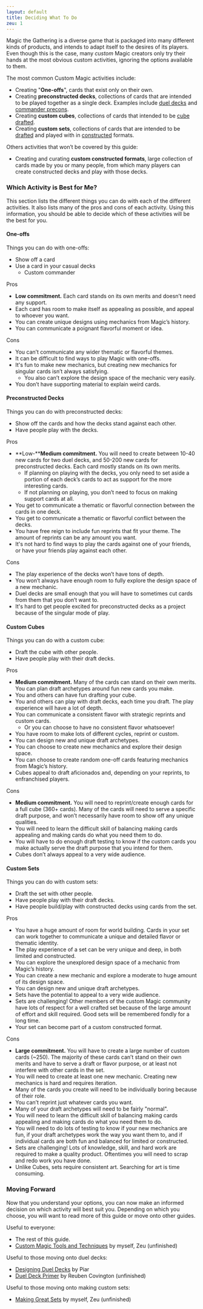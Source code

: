```yaml
---
layout: default
title: Deciding What To Do
zeu: 1
---
```


Magic the Gathering is a diverse game that is packaged into many different kinds of products, and intends to adapt itself to the desires of its players. Even though this is the case, many *custom* Magic creators only try their hands at the most obvious custom activities, ignoring the options available to them.

The most common Custom Magic activities include:

* Creating "**One-offs**", cards that exist only on their own.
* Creating **preconstructed decks**, collections of cards that are intended to be played together as a single deck. Examples include [duel decks](https://mtg.gamepedia.com/Duel_Decks) and [commander ](https://mtg.gamepedia.com/Commander_series)[precons](https://mtg.gamepedia.com/Commander_series).
* Creating **custom cubes**, collections of cards that intended to be [cube drafted](https://mtg.gamepedia.com/Cube_Draft).
* Creating **custom sets**, collections of cards that are intended to be [drafted](https://mtg.gamepedia.com/Draft) and played with in [constructed](https://mtg.gamepedia.com/Constructed) formats.

Others activities that won’t be covered by this guide:

* Creating and curating **custom constructed formats**, large collection of cards made by you or many people, from which many players can create constructed decks and play with those decks.

### Which Activity is Best for Me?

This section lists the different things you can do with each of the different activities. It also lists many of the pros and cons of each activity. Using this information, you should be able to decide which of these activities will be the best for you.

#### One-offs

Things you can do with one-offs:

* Show off a card
* Use a card in your casual decks
    * Custom commander

Pros

* **Low commitment.** Each card stands on its own merits and doesn’t need any support.
* Each card has room to make itself as appealing as possible, and appeal to whoever you want.
* You can create unique designs using mechanics from Magic’s history.
* You can communicate a poignant flavorful moment or idea.

Cons

* You can’t communicate any wider thematic or flavorful themes.
* It can be difficult to find ways to play Magic with one-offs.
* It's fun to make new mechanics, but creating new mechanics for singular cards isn’t always satisfying.
    * You also can’t explore the design space of the mechanic very easily.
* You don’t have supporting material to explain weird cards.

#### Preconstructed Decks

Things you can do with preconstructed decks:

* Show off the cards and how the decks stand against each other.
* Have people play with the decks.

Pros

* **Low-****Medium commitment.** You will need to create between 10-40 new cards for two duel decks, and 50-200 new cards for preconstructed decks. Each card mostly stands on its own merits.
    * If planning on playing with the decks, you only need to set aside a portion of each deck’s cards to act as support for the more interesting cards.
    * If not planning on playing, you don’t need to focus on making support cards at all.
* You get to communicate a thematic or flavorful connection between the cards in one deck.
* You get to communicate a thematic or flavorful conflict between the decks.
* You have free reign to include fun reprints that fit your theme. The amount of reprints can be any amount you want.
* It's not hard to find ways to play the cards against one of your friends, or have your friends play against each other.

Cons

* The play experience of the decks won’t have tons of depth.
* You won’t always have enough room to fully explore the design space of a new mechanic.
* Duel decks are small enough that you will have to sometimes cut cards from them that you don’t want to.
* It's hard to get people excited for preconstructed decks as a project because of the singular mode of play.

#### Custom Cubes

Things you can do with a custom cube:

* Draft the cube with other people.
* Have people play with their draft decks.

Pros

* **Medium commitment.** Many of the cards can stand on their own merits. You can plan draft archetypes around fun new cards you make.
* You and others can have fun drafting your cube.
* You and others can play with draft decks, each time you draft. The play experience will have a lot of depth.
* You can communicate a consistent flavor with strategic reprints and custom cards.
    * Or you can choose to have no consistent flavor whatsoever!
* You have room to make lots of different cycles, reprint or custom.
* You can design new and unique draft archetypes.
* You can choose to create new mechanics and explore their design space.
* You can choose to create random one-off cards featuring mechanics from Magic’s history.
* Cubes appeal to draft aficionados and, depending on your reprints, to enfranchised players.

Cons

* **Medium commitment.** You will need to reprint/create enough cards for a full cube (360+ cards). Many of the cards will need to serve a specific draft purpose, and won’t necessarily have room to show off any unique qualities.
* You will need to learn the difficult skill of balancing making cards appealing and making cards do what you need them to do.
* You will have to do enough draft testing to know if the custom cards you make actually serve the draft purpose that you intend for them.
* Cubes don’t always appeal to a very wide audience.

#### Custom Sets

Things you can do with custom sets:

* Draft the set with other people.
* Have people play with their draft decks.
* Have people build/play with constructed decks using cards from the set.

Pros

* You have a huge amount of room for world building. Cards in your set can work together to communicate a unique and detailed flavor or thematic identity.
* The play experience of a set can be very unique and deep, in both limited and constructed.
* You can explore the unexplored design space of a mechanic from Magic’s history.
* You can create a new mechanic and explore a moderate to huge amount of its design space.
* You can design new and unique draft archetypes.
* Sets have the potential to appeal to a very wide audience.
* Sets are challenging! Other members of the custom Magic community have lots of respect for a well crafted set because of the large amount of effort and skill required. Good sets will be remembered fondly for a long time.
* Your set can become part of a custom constructed format.

Cons

* **Large commitment.** You will have to create a large number of custom cards (~250). The majority of these cards can’t stand on their own merits and have to serve a draft or flavor purpose, or at least not interfere with other cards in the set.
* You will need to create at least one new mechanic. Creating new mechanics is hard and requires iteration.
* Many of the cards you create will need to be individually boring because of their role.
* You can’t reprint just whatever cards you want.
* Many of your draft archetypes will need to be fairly "normal".
* You will need to learn the difficult skill of balancing making cards appealing and making cards do what you need them to do.
* You will need to do lots of testing to know if your new mechanics are fun, if your draft archetypes work the way you want them to, and if individual cards are both fun and balanced for limited or constructed.
* Sets are challenging! Lots of knowledge, skill, and hard work are required to make a quality product. Oftentimes you will need to scrap and redo work you have done.
* Unlike Cubes, sets require consistent art. Searching for art is time consuming.

### Moving Forward

Now that you understand your options, you can now make an informed decision on which activity will best suit you. Depending on which you choose, you will want to read more of this guide or move onto other guides.

Useful to everyone:

* The rest of this guide.
* [Custom Magic Tools and Techniques](https://docs.google.com/document/d/1fueeFj7Kh3fEqPFDwleE3eWQLRLuKZSzYdyn4WegVZw/edit?usp=sharing) by myself, Zeu (unfinished)

Useful to those moving onto duel decks:

* [Designing Duel Decks](http://goblinartisans.blogspot.com/2017/03/designing-duel-decks.html) by Piar
* [Duel Deck Primer](https://docs.google.com/document/d/164KB_gLwDmzyZFPc-39r_zwfD7DiFhAArwMrQj9jjtw/edit) by Reuben Covington (unfinished)

Useful to those moving onto making custom sets:

* [Making Great Sets](https://docs.google.com/document/d/1nSNfDFqYNlu04kJFvFkv3WCv-tJ8V8L8pUJyrWJXggQ/edit?usp=sharing) by myself, Zeu (unfinished)